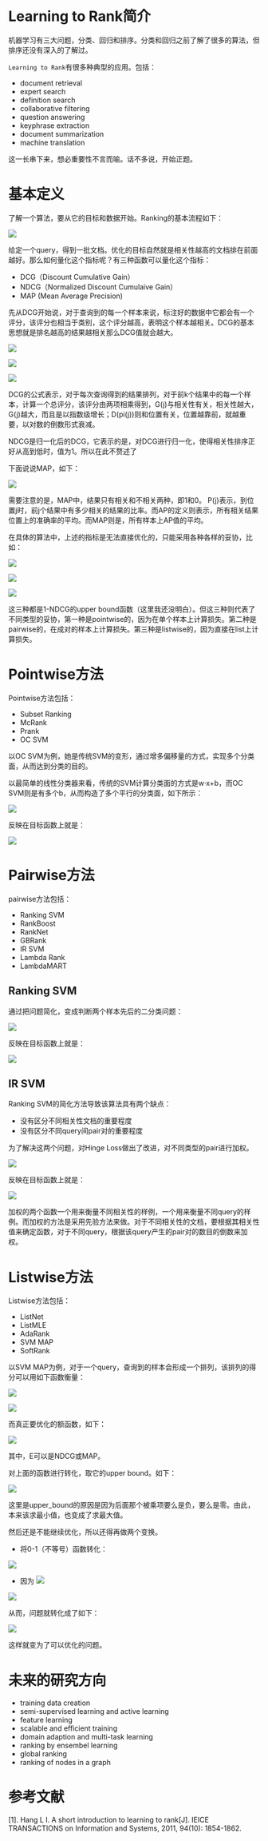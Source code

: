 # Learning to Rank简介

机器学习有三大问题，分类、回归和排序。分类和回归之前了解了很多的算法，但排序还没有深入的了解过。

`Learning to Rank`有很多种典型的应用。包括：

- document retrieval
- expert search
- definition search
- collaborative filtering
- question answering
- keyphrase extraction
- document summarization
- machine translation

这一长串下来，想必重要性不言而喻。话不多说，开始正题。

# 基本定义

了解一个算法，要从它的目标和数据开始。Ranking的基本流程如下：

![](https://raw.githubusercontent.com/stdcoutzyx/Blogs/master/blogs2016/imgs/n2-1.png)

给定一个query，得到一批文档。优化的目标自然就是相关性越高的文档排在前面越好。那么如何量化这个指标呢？有三种函数可以量化这个指标：

- DCG（Discount Cumulative Gain）
- NDCG（Normalized Discount Cumulaive Gain）
- MAP (Mean Average Precision)

先从DCG开始说，对于查询到的每一个样本来说，标注好的数据中它都会有一个评分，该评分也相当于类别，这个评分越高，表明这个样本越相关。DCG的基本思想就是排名越高的结果越相关那么DCG值就会越大。

![](https://raw.githubusercontent.com/stdcoutzyx/Blogs/master/blogs2016/imgs/n2-2.png)

![](https://raw.githubusercontent.com/stdcoutzyx/Blogs/master/blogs2016/imgs/n2-3.png)

![](https://raw.githubusercontent.com/stdcoutzyx/Blogs/master/blogs2016/imgs/n2-4.png)

DCG的公式表示，对于每次查询得到的结果排列，对于前k个结果中的每一个样本，计算一个总评分，该评分由两项相乘得到，G(j)与相关性有关，相关性越大，G(j)越大，而且是以指数级增长；D(pi(j))则和位置有关，位置越靠前，就越重要，以对数的倒数形式衰减。

NDCG是归一化后的DCG，它表示的是，对DCG进行归一化，使得相关性排序正好从高到低时，值为1。所以在此不赘述了

下面说说MAP，如下：

![](https://raw.githubusercontent.com/stdcoutzyx/Blogs/master/blogs2016/imgs/n2-5.png)

需要注意的是，MAP中，结果只有相关和不相关两种，即1和0。
P(j)表示，到位置j时，前j个结果中有多少相关的结果的比率。而AP的定义则表示，所有相关结果位置上的准确率的平均。而MAP则是，所有样本上AP值的平均。

在具体的算法中，上述的指标是无法直接优化的，只能采用各种各样的妥协，比如：

![](https://raw.githubusercontent.com/stdcoutzyx/Blogs/master/blogs2016/imgs/n2-6.png)

![](https://raw.githubusercontent.com/stdcoutzyx/Blogs/master/blogs2016/imgs/n2-7.png)

![](https://raw.githubusercontent.com/stdcoutzyx/Blogs/master/blogs2016/imgs/n2-8.png)

这三种都是1-NDCG的upper bound函数（这里我还没明白）。但这三种则代表了不同类型的妥协，第一种是pointwise的，因为在单个样本上计算损失。第二种是pairwise的，在成对的样本上计算损失。第三种是listwise的，因为直接在list上计算损失。

# Pointwise方法

Pointwise方法包括：

- Subset Ranking
- McRank
- Prank
- OC SVM

以OC SVM为例，她是传统SVM的变形，通过增多偏移量的方式，实现多个分类面，从而达到分类的目的。

以最简单的线性分类器来看，传统的SVM计算分类面的方式是w·x+b，而OC SVM则是有多个b，从而构造了多个平行的分类面，如下所示：

![](https://raw.githubusercontent.com/stdcoutzyx/Blogs/master/blogs2016/imgs/n2-9.png)

反映在目标函数上就是：

![](https://raw.githubusercontent.com/stdcoutzyx/Blogs/master/blogs2016/imgs/n2-12.png)

# Pairwise方法

pairwise方法包括：

- Ranking SVM
- RankBoost
- RankNet
- GBRank
- IR SVM
- Lambda Rank
- LambdaMART

## Ranking SVM

通过把问题简化，变成判断两个样本先后的二分类问题：

![](https://raw.githubusercontent.com/stdcoutzyx/Blogs/master/blogs2016/imgs/n2-10.png)

反映在目标函数上就是：

![](https://raw.githubusercontent.com/stdcoutzyx/Blogs/master/blogs2016/imgs/n2-13.png)

## IR SVM

Ranking SVM的简化方法导致该算法具有两个缺点：

- 没有区分不同相关性文档的重要程度
- 没有区分不同query间pair对的重要程度

为了解决这两个问题，对Hinge Loss做出了改进，对不同类型的pair进行加权。

![](https://raw.githubusercontent.com/stdcoutzyx/Blogs/master/blogs2016/imgs/n2-11.png)

反映在目标函数上就是：

![](https://raw.githubusercontent.com/stdcoutzyx/Blogs/master/blogs2016/imgs/n2-14.png)

加权的两个函数一个用来衡量不同相关性的样例，一个用来衡量不同query的样例。而加权的方法是采用先验方法来做。对于不同相关性的文档，要根据其相关性值来确定函数，对于不同query，根据该query产生的pair对的数目的倒数来加权。

# Listwise方法

Listwise方法包括：

- ListNet
- ListMLE
- AdaRank
- SVM MAP
- SoftRank


以SVM MAP为例，对于一个query，查询到的样本会形成一个排列，该排列的得分可以用如下函数衡量：

![](https://raw.githubusercontent.com/stdcoutzyx/Blogs/master/blogs2016/imgs/n2-15.png)

![](https://raw.githubusercontent.com/stdcoutzyx/Blogs/master/blogs2016/imgs/n2-16.png)

而真正要优化的额函数，如下：

![](https://raw.githubusercontent.com/stdcoutzyx/Blogs/master/blogs2016/imgs/n2-17.png)

其中，E可以是NDCG或MAP。

对上面的函数进行转化，取它的upper bound。如下：

![](https://raw.githubusercontent.com/stdcoutzyx/Blogs/master/blogs2016/imgs/n2-18.png)

这里是upper_bound的原因是因为后面那个被乘项要么是负，要么是零。由此，本来该求最小值，也变成了求最大值。

然后还是不能继续优化，所以还得再做两个变换。

- 将0-1（不等号）函数转化：

![](https://raw.githubusercontent.com/stdcoutzyx/Blogs/master/blogs2016/imgs/n2-19.png)

- 因为 ![](https://raw.githubusercontent.com/stdcoutzyx/Blogs/master/blogs2016/imgs/n2-21.png)

![](https://raw.githubusercontent.com/stdcoutzyx/Blogs/master/blogs2016/imgs/n2-20.png)

从而，问题就转化成了如下：

![](https://raw.githubusercontent.com/stdcoutzyx/Blogs/master/blogs2016/imgs/n2-22.png)

这样就变为了可以优化的问题。

# 未来的研究方向

- training data creation
- semi-supervised learning and active learning
- feature learning
- scalable and efficient training
- domain adaption and multi-task learning
- ranking by ensembel learning
- global ranking
- ranking of nodes in a graph


# 参考文献

[1]. Hang L I. A short introduction to learning to rank[J]. IEICE TRANSACTIONS on Information and Systems, 2011, 94(10): 1854-1862.

